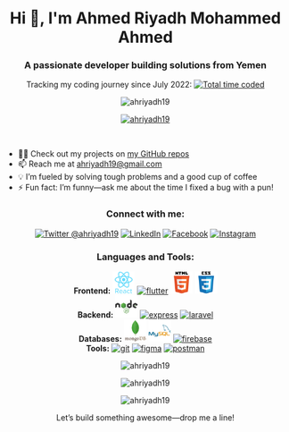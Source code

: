 <h1 align="center">Hi 👋, I'm Ahmed Riyadh Mohammed Ahmed</h1>
<h3 align="center">A passionate developer building solutions from Yemen</h3>
<p align="center">Tracking my coding journey since July 2022: <a href="https://wakatime.com/@2cb05cd4-a478-4b5e-8bea-98c580923e67"><img src="https://wakatime.com/badge/user/2cb05cd4-a478-4b5e-8bea-98c580923e67.svg" alt="Total time coded" /></a></p>

<p align="center"> <img src="https://komarev.com/ghpvc/?username=ahriyadh19&label=Profile%20views&color=0e75b6&style=flat" alt="ahriyadh19" /> </p>
<p align="center"> <a href="https://github.com/ryo-ma/github-profile-trophy"><img src="https://github-profile-trophy.vercel.app/?username=ahriyadh19&theme=onedark&margin-w=15" alt="ahriyadh19" /></a> </p>
<br>

- 👨‍💻 Check out my projects on [my GitHub repos](https://github.com/ahriyadh19?tab=repositories)  
- 📫 Reach me at <a href="mailto:ahriyadh19@gmail.com">ahriyadh19@gmail.com</a>  
- 💡 I’m fueled by solving tough problems and a good cup of coffee  
- ⚡ Fun fact: I’m funny—ask me about the time I fixed a bug with a pun!

<h3 align="center">Connect with me:</h3>
<p align="center">
  <a href="https://twitter.com/ahriyadh19" target="_blank"><img src="https://raw.githubusercontent.com/rahuldkjain/github-profile-readme-generator/master/src/images/icons/Social/twitter.svg" alt="Twitter @ahriyadh19" height="30" width="40" /></a>
  <a href="https://linkedin.com/in/ahmed-riyadh-19" target="_blank"><img src="https://raw.githubusercontent.com/rahuldkjain/github-profile-readme-generator/master/src/images/icons/Social/linked-in-alt.svg" alt="LinkedIn" height="30" width="40" /></a>
  <a href="https://fb.com/ahriyadh19" target="_blank"><img src="https://raw.githubusercontent.com/rahuldkjain/github-profile-readme-generator/master/src/images/icons/Social/facebook.svg" alt="Facebook" height="30" width="40" /></a>
  <a href="https://instagram.com/ahriyadh19" target="_blank"><img src="https://raw.githubusercontent.com/rahuldkjain/github-profile-readme-generator/master/src/images/icons/Social/instagram.svg" alt="Instagram" height="30" width="40" /></a>
</p>

<h3 align="center">Languages and Tools:</h3>
<p align="center">
  <strong>Frontend:</strong> 
  <a href="https://reactjs.org/" target="_blank"><img src="https://raw.githubusercontent.com/devicons/devicon/master/icons/react/react-original-wordmark.svg" alt="react" width="40" height="40"/></a>
  <a href="https://flutter.dev" target="_blank"><img src="https://www.vectorlogo.zone/logos/flutterio/flutterio-icon.svg" alt="flutter" width="40" height="40"/></a>
  <a href="https://www.w3.org/html/" target="_blank"><img src="https://raw.githubusercontent.com/devicons/devicon/master/icons/html5/html5-original-wordmark.svg" alt="html5" width="40" height="40"/></a>
  <a href="https://www.w3schools.com/css/" target="_blank"><img src="https://raw.githubusercontent.com/devicons/devicon/master/icons/css3/css3-original-wordmark.svg" alt="css3" width="40" height="40"/></a>
  <br>
  <strong>Backend:</strong> 
  <a href="https://nodejs.org" target="_blank"><img src="https://raw.githubusercontent.com/devicons/devicon/master/icons/nodejs/nodejs-original-wordmark.svg" alt="nodejs" width="40" height="40"/></a>
  <a href="https://expressjs.com" target="_blank"><img src="https://www.svgrepo.com/show/353724/express.svg" alt="express" width="40" height="40"/></a>
  <a href="https://laravel.com/" target="_blank"><img src="https://www.svgrepo.com/show/353985/laravel.svg" alt="laravel" width="40" height="40"/></a>
  <br>
  <strong>Databases:</strong> 
  <a href="https://www.mongodb.com/" target="_blank"><img src="https://raw.githubusercontent.com/devicons/devicon/master/icons/mongodb/mongodb-original-wordmark.svg" alt="mongodb" width="40" height="40"/></a>
  <a href="https://www.mysql.com/" target="_blank"><img src="https://raw.githubusercontent.com/devicons/devicon/master/icons/mysql/mysql-original-wordmark.svg" alt="mysql" width="40" height="40"/></a>
  <a href="https://firebase.google.com/" target="_blank"><img src="https://www.vectorlogo.zone/logos/firebase/firebase-icon.svg" alt="firebase" width="40" height="40"/></a>
  <br>
  <strong>Tools:</strong> 
  <a href="https://git-scm.com/" target="_blank"><img src="https://www.vectorlogo.zone/logos/git-scm/git-scm-icon.svg" alt="git" width="40" height="40"/></a>
  <a href="https://www.figma.com/" target="_blank"><img src="https://www.vectorlogo.zone/logos/figma/figma-icon.svg" alt="figma" width="40" height="40"/></a>
  <a href="https://postman.com" target="_blank"><img src="https://www.vectorlogo.zone/logos/getpostman/getpostman-icon.svg" alt="postman" width="40" height="40"/></a>
</p>

<p align="center">
  <img src="https://github-readme-stats.vercel.app/api/top-langs?username=ahriyadh19&show_icons=true&locale=en&layout=compact&theme=dracula" alt="ahriyadh19" />
</p>
<p align="center">
  <img src="https://github-readme-stats.vercel.app/api?username=ahriyadh19&show_icons=true&locale=en&theme=dracula" alt="ahriyadh19" />
</p>
<p align="center">
  <img src="https://github-readme-streak-stats.herokuapp.com/?user=ahriyadh19&theme=dracula" alt="ahriyadh19" />
</p>

<p align="center">Let’s build something awesome—drop me a line!</p>
